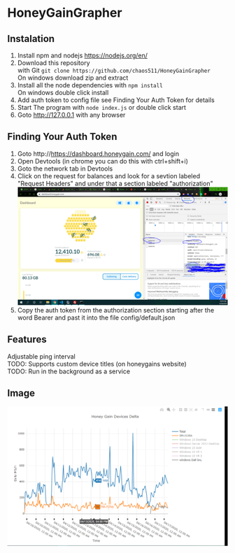 # HoneyGainGrapher
## Instalation
  1) Install npm and nodejs https://nodejs.org/en/
  2) Download this repository <br> with Git `git clone https://github.com/chaos511/HoneyGainGrapher`<br>On windows download zip and extract
  3) Install all the node dependencies with `npm install` <br> On windows double click install
  4) Add auth token to config file see Finding Your Auth Token for details
  5) Start The program with `node index.js` or double click start
  6) Goto http://127.0.0.1 with any browser
## Finding Your Auth Token
  1) Goto http://https://dashboard.honeygain.com/ and login
  2) Open Devtools (in chrome you can do this with ctrl+shift+i)
  3) Goto the network tab in Devtools
  4) Click on the request for balances and look for a sevtion labeled "Request Headers" and under that a section labeled "authorization"
  ![Alt text](/Capture2.PNG?raw=true )
  5) Copy the auth token from the authorization section starting after the word Bearer and past it into the file config/default.json
  
## Features
  Adjustable ping interval<br>
  TODO: Supports custom device titles (on honeygains website)<br>
  TODO: Run in the background as a service<br>
## Image
![Alt text](/Capture.PNG?raw=true )

  
  
  
